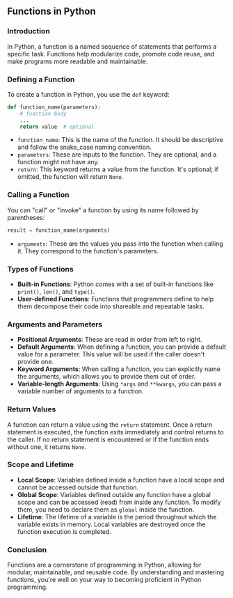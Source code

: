 ## **Functions in Python**

### **Introduction**

In Python, a function is a named sequence of statements that performs a specific task. Functions help modularize code, promote code reuse, and make programs more readable and maintainable.

### **Defining a Function**

To create a function in Python, you use the `def` keyword:

```python
def function_name(parameters):
    # function body
    ...
    return value  # optional
```

- `function_name`: This is the name of the function. It should be descriptive and follow the snake_case naming convention.
- `parameters`: These are inputs to the function. They are optional, and a function might not have any.
- `return`: This keyword returns a value from the function. It's optional; if omitted, the function will return `None`.

### **Calling a Function**

You can "call" or "invoke" a function by using its name followed by parentheses:

```python
result = function_name(arguments)
```

- `arguments`: These are the values you pass into the function when calling it. They correspond to the function's parameters.

### **Types of Functions**

- **Built-in Functions**: Python comes with a set of built-in functions like `print()`, `len()`, and `type()`.
- **User-defined Functions**: Functions that programmers define to help them decompose their code into shareable and repeatable tasks.

### **Arguments and Parameters**

- **Positional Arguments**: These are read in order from left to right.
- **Default Arguments**: When defining a function, you can provide a default value for a parameter. This value will be used if the caller doesn't provide one.
- **Keyword Arguments**: When calling a function, you can explicitly name the arguments, which allows you to provide them out of order.
- **Variable-length Arguments**: Using `*args` and `**kwargs`, you can pass a variable number of arguments to a function.

### **Return Values**

A function can return a value using the `return` statement. Once a return statement is executed, the function exits immediately and control returns to the caller. If no return statement is encountered or if the function ends without one, it returns `None`.

### **Scope and Lifetime**

- **Local Scope**: Variables defined inside a function have a local scope and cannot be accessed outside that function.
- **Global Scope**: Variables defined outside any function have a global scope and can be accessed (read) from inside any function. To modify them, you need to declare them as `global` inside the function.
- **Lifetime**: The lifetime of a variable is the period throughout which the variable exists in memory. Local variables are destroyed once the function execution is completed.

### **Conclusion**

Functions are a cornerstone of programming in Python, allowing for modular, maintainable, and reusable code. By understanding and mastering functions, you're well on your way to becoming proficient in Python programming.
